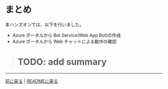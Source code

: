 # まとめ

本ハンズオンでは、以下を行いました。

- Azure ポータルから Bot Service(Web App Bot)の作成
- Azure ポータルから Web チャットによる動作の確認

> # TODO: add summary

---
[前に戻る](./01-04_cleanup.md) | [READMEに戻る](../../../README.md) 